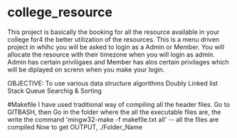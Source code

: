 # college_resource

This project is basically the booking for all the resource available in your college for4 the better utilization of the resources. 
This is a menu driven project in whihc you will be asked to login as a Admin or Member. You will allocate the resource with their timezone when you will login as admin. 
Admin has certain priviligaes and Member has alos certain privilages which will be diplayed on screnn when you make your login.

OBJECTIVE:
To use various data structure algorithms
Doubly Linked list
Stack
Queue
Searchig & Sorting

#Makefile
I have used traditional way of compiling all the header files. 
Go to GITBASH, then
Go in the folder where the all the executable files are,
the write the command 'mingw32-make -f makefile.txt all' -- all the files are compiled 
Now to get OUTPUT, 
./Folder_Name

